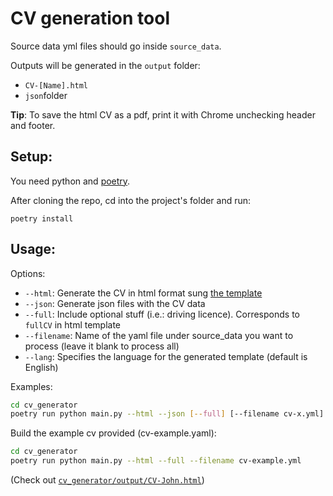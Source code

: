# CV generation tool

Source data yml files should go inside `source_data`.

Outputs will be generated in the `output` folder: 

- `CV-[Name].html`
- `json`folder

**Tip**: To save the html CV as a pdf, print it with Chrome unchecking header and footer. 

## Setup:

You need python and [poetry](https://python-poetry.org/docs/#installation).

After cloning the repo, cd into the project's folder and run:

`poetry install`

## Usage:

Options: 

- `--html`: Generate the CV in html format sung [the template](cv_generator/assets/template.html)
- `--json`: Generate json files with the CV data
- `--full`: Include optional stuff (i.e.: driving licence). Corresponds to `fullCV` in html template
- `--filename`: Name of the yaml file under source_data you want to process (leave it blank to process all)
- `--lang`: Specifies the language for the generated template (default is English)

Examples:

```bash
cd cv_generator
poetry run python main.py --html --json [--full] [--filename cv-x.yml]
```

Build the example cv provided (cv-example.yaml):

```bash
cd cv_generator
poetry run python main.py --html --full --filename cv-example.yml
```

(Check out [`cv_generator/output/CV-John.html`](cv_generator/output/CV-John.html))
